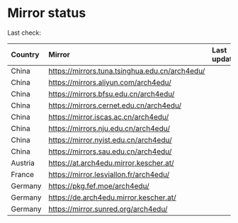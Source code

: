 <script src="./time.js"></script>
# Mirror status
Last check: <script type="text/javascript">localize(1723151938.3610072);</script>

|Country|Mirror|Last update|
|:------|:-----|:----------|
|China|https://mirrors.tuna.tsinghua.edu.cn/arch4edu/|<script type="text/javascript">localize(1723098982);</script>|
|China|https://mirrors.aliyun.com/arch4edu/|<script type="text/javascript">localize(1723098982);</script>|
|China|https://mirrors.bfsu.edu.cn/arch4edu/|<script type="text/javascript">localize(1723098982);</script>|
|China|https://mirrors.cernet.edu.cn/arch4edu/|<script type="text/javascript">localize(1723098982);</script>|
|China|https://mirror.iscas.ac.cn/arch4edu/|<script type="text/javascript">localize(1723098982);</script>|
|China|https://mirrors.nju.edu.cn/arch4edu/|<script type="text/javascript">localize(1723055892);</script>|
|China|https://mirror.nyist.edu.cn/arch4edu/|<script type="text/javascript">localize(1723098982);</script>|
|China|https://mirrors.sau.edu.cn/arch4edu/|<script type="text/javascript">localize(1723098982);</script>|
|Austria|https://at.arch4edu.mirror.kescher.at/|<script type="text/javascript">localize(1723098982);</script>|
|France|https://mirror.lesviallon.fr/arch4edu/|<script type="text/javascript">localize(1723098982);</script>|
|Germany|https://pkg.fef.moe/arch4edu/|<script type="text/javascript">localize(1723098982);</script>|
|Germany|https://de.arch4edu.mirror.kescher.at/|<script type="text/javascript">localize(1723098982);</script>|
|Germany|https://mirror.sunred.org/arch4edu/|<script type="text/javascript">localize(1723098982);</script>|

<script src="./tablefilter/tablefilter.js"></script>
<script src="./table.js"></script>